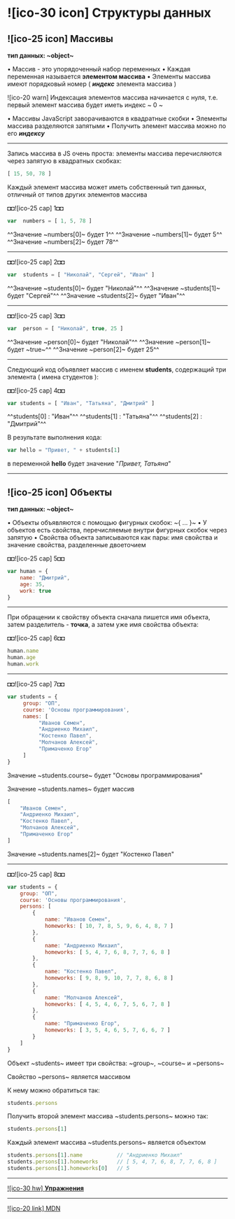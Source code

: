 # ![ico-30 icon] Структуры данных

## ![ico-25 icon] Массивы

**тип данных: ~object~**

• Массив - это упорядоченный набор переменных
• Каждая переменная называется **элементом массива**
• Элементы массива имеют порядковый номер ( **_индекс_** элемента массива )

![ico-20 warn] Индексация элементов массива начинается с нуля, т.е. первый элемент массива будет иметь индекс ~ 0 ~

• Массивы JavaScript заворачиваются в квадратные скобки
• Элементы массива разделяются запятыми
• Получить элемент массива можно по его **_индексу_**

_____________________________________________________________

Запись массива в JS очень проста: элементы массива перечисляются через запятую в квадратных скобках:

~~~js
[ 15, 50, 78 ]
~~~

Каждый элемент массива может иметь собственный тип данных, отличный от типов других элементов массива

◘◘![ico-25 cap] 1◘◘

~~~js
var  numbers = [ 1, 5, 78 ]
~~~


^^Значение    ~numbers[0]~     будет     1^^
^^Значение    ~numbers[1]~     будет     5^^
^^Значение    ~numbers[2]~     будет     78^^

________________________________________________________

◘◘![ico-25 cap] 2◘◘

~~~js
var  students = [ "Николай", "Сергей", "Иван" ]
~~~


^^Значение    ~students[0]~     будет     "Николай"^^
^^Значение    ~students[1]~     будет     "Сергей"^^
^^Значение    ~students[2]~     будет     "Иван"^^

________________________________________________________

◘◘![ico-25 cap] 3◘◘

~~~js
var  person = [ "Николай", true, 25 ]
~~~

^^Значение    ~person[0]~     будет     "Николай"^^
^^Значение    ~person[1]~     будет     ~true~^^
^^Значение    ~person[2]~     будет     25^^

________________________________________________________

Следующий код объявляет массив с именем **students**, содержащий три элемента ( имена студентов ):

◘◘![ico-25 cap] 4◘◘

~~~javascript
var students = [ "Иван", "Татьяна", "Дмитрий" ]
~~~

^^students[0] :  "Иван"^^
^^students[1] :  "Татьяна"^^
^^students[2] :  "Дмитрий"^^

В результате выполнения кода:

~~~javascript
var hello = "Привет, " + students[1]
~~~
в переменной  **hello**  будет значение "*Привет, Татьяна*"

_____________________________________________________________

## ![ico-25 icon] Объекты

**тип данных: ~object~**

• Объекты объявляются с помощью фигурных скобок: ~{ ... }~
• У объектов есть свойства, перечисляемые внутри фигурных скобок через запятую
• Свойства объекта записываются как пары: имя свойства и значение свойства, разделенные двоеточием


◘◘![ico-25 cap] 5◘◘

~~~js
var human = {
    name: "Дмитрий",
    age: 35,
    work: true
}
~~~

_____________________________________________________________

При обращении к свойству объекта сначала пишется имя объекта,
затем разделитель - **точка**,
а затем уже имя свойства объекта:


◘◘![ico-25 cap] 6◘◘

~~~js
human.name
human.age
human.work
~~~

________________________________________________________

◘◘![ico-25 cap] 7◘◘

~~~js
var students = {
     group: "ОП",
     course: 'Основы программирования',
     names: [
          "Иванов Семен",
          "Андриенко Михаил",
          "Костенко Павел",
          "Молчанов Алексей",
          "Примаченко Егор"
     ]
}
~~~

Значение  ~students.course~  будет "Основы программирования"

Значение ~students.names~ будет массив

~~~js
[
    "Иванов Семен",
    "Андриенко Михаил",
    "Костенко Павел",
    "Молчанов Алексей",
    "Примаченко Егор"
]
~~~

Значение ~students.names[2]~ будет "Костенко Павел"

________________________________________________________

◘◘![ico-25 cap] 8◘◘

~~~js
var students = {
    group: "ОП",
    course: 'Основы программирования',
    persons: [
        {
            name: "Иванов Семен",
            homeworks: [ 10, 7, 8, 5, 9, 6, 4, 8, 7 ]
        },
        {
            name: "Андриенко Михаил",
            homeworks: [ 5, 4, 7, 6, 8, 7, 7, 6, 8 ]
        },
        {
            name: "Костенко Павел",
            homeworks: [ 9, 8, 9, 10, 7, 7, 8, 6, 8 ]
        },
        {
            name: "Молчанов Алексей",
            homeworks: [ 4, 5, 4, 6, 7, 5, 6, 7, 8 ]
        },
        {
            name: "Примаченко Егор",
            homeworks: [ 3, 5, 4, 6, 5, 7, 6, 6, 7 ]
        }
    ]
}
~~~

Объект  ~students~  имеет три свойства: ~group~,  ~course~  и  ~persons~

Свойство  ~persons~  является массивом

К нему можно обратиться так:

~~~js
students.persons
~~~

Получить второй элемент массива ~students.persons~ можно так:

~~~js
students.persons[1]
~~~

Каждый элемент массива ~students.persons~ является объектом

~~~js      
students.persons[1].name           // "Андриенко Михаил"
students.persons[1].homeworks      // [ 5, 4, 7, 6, 8, 7, 7, 6, 8 ]
students.persons[1].homeworks[0]   // 5
~~~

_____________________________________________________________

[![ico-30 hw] **Упражнения**](https://docs.google.com/forms/d/e/1FAIpQLSexcuOpJS2d0KNNU1qTUlD5Exnf0FGI9Wb9d2I5YvViwuSKDA/viewform)

________________________________________________________

[![ico-20 link] MDN](https://developer.mozilla.org/en-US/docs/Web/JavaScript/Data_structures)
